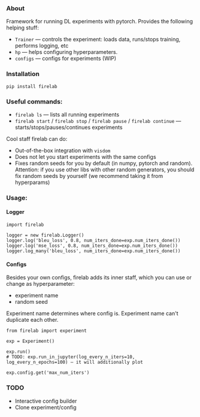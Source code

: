 ### About
Framework for running DL experiments with pytorch.
Provides the following helping stuff:
- `Trainer` — controls the experiment: loads data, runs/stops training, performs logging, etc
- `hp` — helps configuring hyperparameters.
- `configs` — configs for experiments (WIP)

### Installation
`pip install firelab`

### Useful commands:
- `firelab ls` — lists all running experiments
- `firelab start` / `firelab stop` / `firelab pause` / `firelab continue` — starts/stops/pauses/continues experiments

Cool staff firelab can do:
- Out-of-the-box integration with `visdom`
- Does not let you start experiments with the same configs
- Fixes random seeds for you by default (in numpy, pytorch and random). Attention: if you use other libs with other random generators, you should fix random seeds by yourself (we recommend taking it from hyperparams)

### Usage:
#### Logger
```
import firelab

logger = new firelab.Logger()
logger.log('bleu_loss', 0.8, num_iters_done=exp.num_iters_done())
logger.log('mse_loss', 0.8, num_iters_done=exp.num_iters_done())
logger.log_many('bleu_loss', num_iters_done=exp.num_iters_done())
```

#### Configs
Besides your own configs, firelab adds its inner staff, which you can use or change as hyperparameter:
- experiment name
- random seed

Experiment name determines where config is.
Experiment name can't duplicate each other.

```
from firelab import experiment

exp = Experiment()

exp.run()
# TODO: exp.run_in_jupyter(log_every_n_iters=10, log_every_n_epochs=100) — it will additionally plot

exp.config.get('max_num_iters')
```

### TODO
- Interactive config builder
- Clone experiment/config
